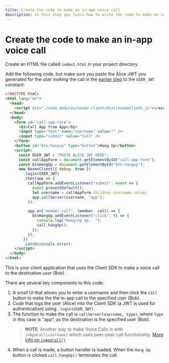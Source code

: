 ```yaml
---
title: Create the code to make an in-app voice call
description: In this step you learn how to write the code to make an in-app voice call to another app.
---
```


# Create the code to make an in-app voice call

Create an HTML file called `index1.html` in your project directory.

Add the following code, but make sure you paste the Alice JWT you generated for the user _making_ the call in the [earlier step](/client-sdk/tutorials/app-to-app/client-sdk/generate-jwts) to the `USER_JWT` constant:

``` html
<!DOCTYPE html>
<html lang="en">
  <head>
    <script src="./node_modules/nexmo-client/dist/nexmoClient.js"></script>
  </head>
  <body>
    <form id="call-app-form">
      <h1>Call App from App</h1>
      <input type="text" name="username" value="" />
      <input type="submit" value="Call" />
    </form>
    <button id="btn-hangup" type="button">Hang Up</button>
    <script>
      const USER_JWT = "PASTE ALICE JWT HERE";
      const callAppForm = document.getElementById("call-app-form");
      const btnHangUp = document.getElementById("btn-hangup");
      new NexmoClient({ debug: true })
        .login(USER_JWT)
        .then(app => {
          callAppForm.addEventListener("submit", event => {
            event.preventDefault();
            let username = callAppForm.children.username.value;
            app.callServer(username, "app");
          });

          app.on("member:call", (member, call) => {
            btnHangUp.addEventListener("click", () => {
              console.log("Hanging up...");
              call.hangUp();
            });
          });
        })
        .catch(console.error);
    </script>
  </body>
</html>
```

This is your client application that uses the Client SDK to make a voice call to the destination *user* (Bob) .

There are several key components to this code:

1. A small UI that allows you to enter a username and then click the `Call` button to make the the in-app call to the specified user (Bob).
2. Code that logs the user (Alice) into the Client SDK (a JWT is used for authentication) using `.login(USER_JWT)`.
3. The function to make the call is `callServer(username, type)`, where `type` in this case is "app", as the destination is the specified user (Bob).
    > **NOTE**: Another way to make Voice Calls is with `inAppCall(username)` which uses peer-peer call functionality. [More info on `inAppCall()`](/sdk/stitch/javascript/Application.html#inAppCall__anchor)
4. When a call is made, a button handler is loaded. When the `Hang Up` button is clicked `call.hangUp()` terminates the call.
